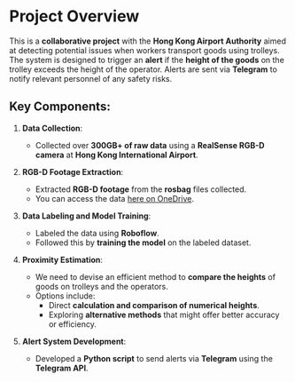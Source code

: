 # Project Overview

This is a **collaborative project** with the **Hong Kong Airport Authority** aimed at detecting potential issues when workers transport goods using trolleys. The system is designed to trigger an **alert** if the **height of the goods** on the trolley exceeds the height of the operator. Alerts are sent via **Telegram** to notify relevant personnel of any safety risks.

## Key Components:

1. **Data Collection**:
   - Collected over **300GB+ of raw data** using a **RealSense RGB-D camera** at **Hong Kong International Airport**.

2. **RGB-D Footage Extraction**:
   - Extracted **RGB-D footage** from the **rosbag** files collected.
   - You can access the data [here on OneDrive](https://onedrive.live.com/?authkey=%21AOt0M8eEwptuXnM&id=F40A6C7EC7914BD9%2170009&cid=F40A6C7EC7914BD9).

3. **Data Labeling and Model Training**:
   - Labeled the data using **Roboflow**.
   - Followed this by **training the model** on the labeled dataset.

4. **Proximity Estimation**:
   - We need to devise an efficient method to **compare the heights** of goods on trolleys and the operators.
   - Options include:
     - Direct **calculation and comparison of numerical heights**.
     - Exploring **alternative methods** that might offer better accuracy or efficiency.

5. **Alert System Development**:
   - Developed a **Python script** to send alerts via **Telegram** using the **Telegram API**.
